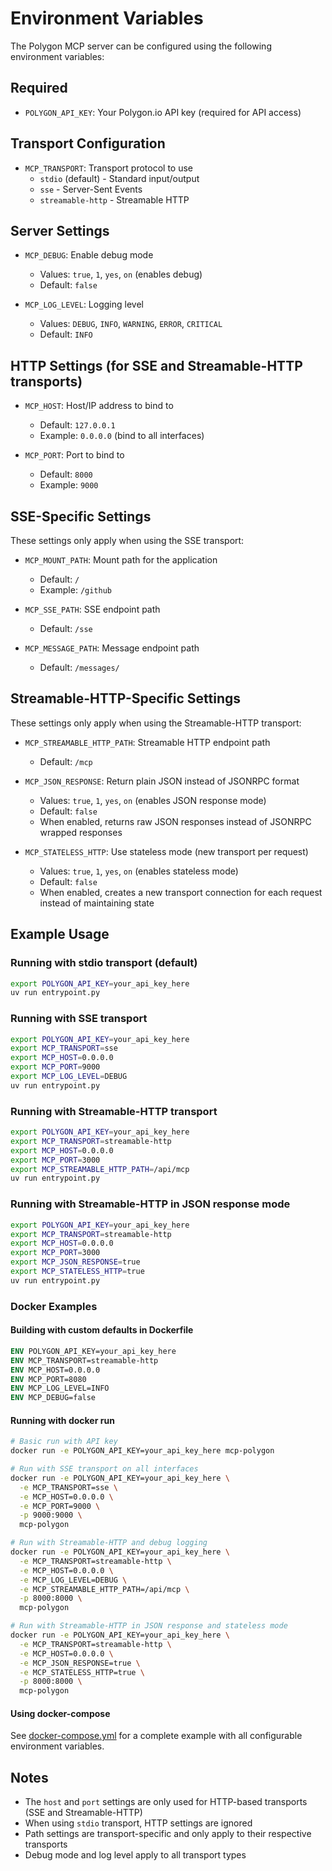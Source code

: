 # Environment Variables

The Polygon MCP server can be configured using the following environment variables:

## Required

- `POLYGON_API_KEY`: Your Polygon.io API key (required for API access)

## Transport Configuration

- `MCP_TRANSPORT`: Transport protocol to use
  - `stdio` (default) - Standard input/output
  - `sse` - Server-Sent Events
  - `streamable-http` - Streamable HTTP

## Server Settings

- `MCP_DEBUG`: Enable debug mode
  - Values: `true`, `1`, `yes`, `on` (enables debug)
  - Default: `false`

- `MCP_LOG_LEVEL`: Logging level
  - Values: `DEBUG`, `INFO`, `WARNING`, `ERROR`, `CRITICAL`
  - Default: `INFO`

## HTTP Settings (for SSE and Streamable-HTTP transports)

- `MCP_HOST`: Host/IP address to bind to
  - Default: `127.0.0.1`
  - Example: `0.0.0.0` (bind to all interfaces)

- `MCP_PORT`: Port to bind to
  - Default: `8000`
  - Example: `9000`

## SSE-Specific Settings

These settings only apply when using the SSE transport:

- `MCP_MOUNT_PATH`: Mount path for the application
  - Default: `/`
  - Example: `/github`

- `MCP_SSE_PATH`: SSE endpoint path
  - Default: `/sse`

- `MCP_MESSAGE_PATH`: Message endpoint path
  - Default: `/messages/`

## Streamable-HTTP-Specific Settings

These settings only apply when using the Streamable-HTTP transport:

- `MCP_STREAMABLE_HTTP_PATH`: Streamable HTTP endpoint path
  - Default: `/mcp`

- `MCP_JSON_RESPONSE`: Return plain JSON instead of JSONRPC format
  - Values: `true`, `1`, `yes`, `on` (enables JSON response mode)
  - Default: `false`
  - When enabled, returns raw JSON responses instead of JSONRPC wrapped responses

- `MCP_STATELESS_HTTP`: Use stateless mode (new transport per request)
  - Values: `true`, `1`, `yes`, `on` (enables stateless mode)
  - Default: `false`
  - When enabled, creates a new transport connection for each request instead of maintaining state

## Example Usage

### Running with stdio transport (default)
```bash
export POLYGON_API_KEY=your_api_key_here
uv run entrypoint.py
```

### Running with SSE transport
```bash
export POLYGON_API_KEY=your_api_key_here
export MCP_TRANSPORT=sse
export MCP_HOST=0.0.0.0
export MCP_PORT=9000
export MCP_LOG_LEVEL=DEBUG
uv run entrypoint.py
```

### Running with Streamable-HTTP transport
```bash
export POLYGON_API_KEY=your_api_key_here
export MCP_TRANSPORT=streamable-http
export MCP_HOST=0.0.0.0
export MCP_PORT=3000
export MCP_STREAMABLE_HTTP_PATH=/api/mcp
uv run entrypoint.py
```

### Running with Streamable-HTTP in JSON response mode
```bash
export POLYGON_API_KEY=your_api_key_here
export MCP_TRANSPORT=streamable-http
export MCP_HOST=0.0.0.0
export MCP_PORT=3000
export MCP_JSON_RESPONSE=true
export MCP_STATELESS_HTTP=true
uv run entrypoint.py
```

### Docker Examples

#### Building with custom defaults in Dockerfile
```dockerfile
ENV POLYGON_API_KEY=your_api_key_here
ENV MCP_TRANSPORT=streamable-http
ENV MCP_HOST=0.0.0.0
ENV MCP_PORT=8080
ENV MCP_LOG_LEVEL=INFO
ENV MCP_DEBUG=false
```

#### Running with docker run
```bash
# Basic run with API key
docker run -e POLYGON_API_KEY=your_api_key_here mcp-polygon

# Run with SSE transport on all interfaces
docker run -e POLYGON_API_KEY=your_api_key_here \
  -e MCP_TRANSPORT=sse \
  -e MCP_HOST=0.0.0.0 \
  -e MCP_PORT=9000 \
  -p 9000:9000 \
  mcp-polygon

# Run with Streamable-HTTP and debug logging
docker run -e POLYGON_API_KEY=your_api_key_here \
  -e MCP_TRANSPORT=streamable-http \
  -e MCP_HOST=0.0.0.0 \
  -e MCP_LOG_LEVEL=DEBUG \
  -e MCP_STREAMABLE_HTTP_PATH=/api/mcp \
  -p 8000:8000 \
  mcp-polygon

# Run with Streamable-HTTP in JSON response and stateless mode
docker run -e POLYGON_API_KEY=your_api_key_here \
  -e MCP_TRANSPORT=streamable-http \
  -e MCP_HOST=0.0.0.0 \
  -e MCP_JSON_RESPONSE=true \
  -e MCP_STATELESS_HTTP=true \
  -p 8000:8000 \
  mcp-polygon
```

#### Using docker-compose
See [docker-compose.yml](docker-compose.yml) for a complete example with all configurable environment variables.

## Notes

- The `host` and `port` settings are only used for HTTP-based transports (SSE and Streamable-HTTP)
- When using `stdio` transport, HTTP settings are ignored
- Path settings are transport-specific and only apply to their respective transports
- Debug mode and log level apply to all transport types
